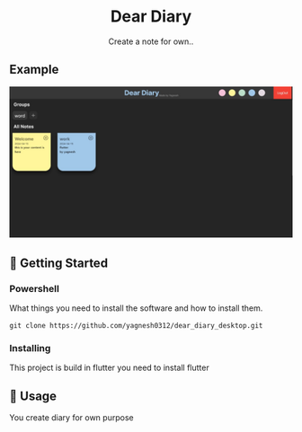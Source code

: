 <h1 align="center">Dear Diary</h1>

<p align="center"> Create a note for own..
    <br> 
</p>

## Example
![example](https://github.com/yagnesh0312/dear_diary_desktop/blob/master/lib/image.jpg?raw=true)
## 🏁 Getting Started <a name = "getting_started"></a>

### Powershell

What things you need to install the software and how to install them.

```
git clone https://github.com/yagnesh0312/dear_diary_desktop.git
```

### Installing

This project is build in flutter you need to install flutter

## 🎈 Usage <a name="usage"></a>

You create diary for own purpose
